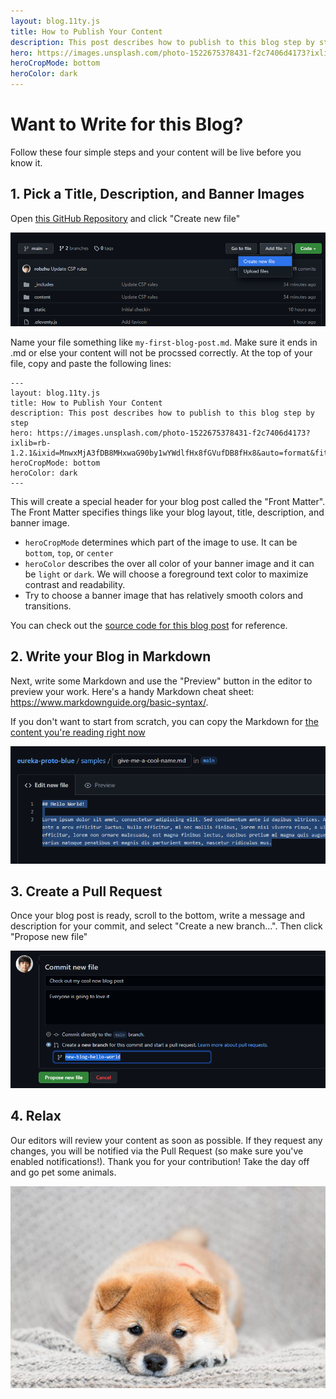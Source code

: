 ```yaml
---
layout: blog.11ty.js
title: How to Publish Your Content
description: This post describes how to publish to this blog step by step
hero: https://images.unsplash.com/photo-1522675378431-f2c7406d4173?ixlib=rb-1.2.1&ixid=MnwxMjA3fDB8MHxwaG90by1wYWdlfHx8fGVufDB8fHx8&auto=format&fit=crop&w=2000
heroCropMode: bottom
heroColor: dark
---
```


# Want to Write for this Blog?
Follow these four simple steps and your content will be live before you know it.

## 1. Pick a Title, Description, and Banner Images
Open [this GitHub Repository](https://github.com/robzhu/eureka-proto-blue) and click "Create new file"

![Screenshot of creating a new file in the repository](./create-new-file.png)

Name your file something like `my-first-blog-post.md`. Make sure it ends in .md or else your content will not be procssed correctly. At the top of your file, copy and paste the following lines:

```
---
layout: blog.11ty.js
title: How to Publish Your Content
description: This post describes how to publish to this blog step by step
hero: https://images.unsplash.com/photo-1522675378431-f2c7406d4173?ixlib=rb-1.2.1&ixid=MnwxMjA3fDB8MHxwaG90by1wYWdlfHx8fGVufDB8fHx8&auto=format&fit=crop&w=2000
heroCropMode: bottom
heroColor: dark
---
```

This will create a special header for your blog post called the "Front Matter". The Front Matter specifies things like your blog layout, title, description, and banner image. 

- `heroCropMode` determines which part of the image to use. It can be `bottom`, `top`, or `center`
- `heroColor` describes the over all color of your banner image and it can be `light` or `dark`. We will choose a foreground text color to maximize contrast and readability. 
- Try to choose a banner image that has relatively smooth colors and transitions. 

You can check out the [source code for this blog post](https://raw.githubusercontent.com/robzhu/eureka-proto-blue/main/README.md?token=GHSAT0AAAAAABPSQ7JKXFNTA53UQ5ZRDR5UYRSYMWA) for reference.

## 2. Write your Blog in Markdown

Next, write some Markdown and use the "Preview" button in the editor to preview your work. Here's a handy Markdown cheat sheet: https://www.markdownguide.org/basic-syntax/.

If you don't want to start from scratch, you can copy the Markdown for [the content you're reading right now](https://raw.githubusercontent.com/robzhu/eureka-proto-blue/main/README.md?token=GHSAT0AAAAAABPSQ7JKXFNTA53UQ5ZRDR5UYRSYMWA)

![Screenshot of naming and editing a new markdown file](./write-markdown.png)

## 3. Create a Pull Request

Once your blog post is ready, scroll to the bottom, write a message and description for your commit, and select "Create a new branch...". Then click "Propose new file"

![Screenshot of proposing a new file](./propose-new-file.png)

## 4. Relax

Our editors will review your content as soon as possible. If they request any changes, you will be notified via the Pull Request (so make sure you've enabled notifications!). Thank you for your contribution! Take the day off and go pet some animals. 

![Cute puppy](./puppy.jpg)

